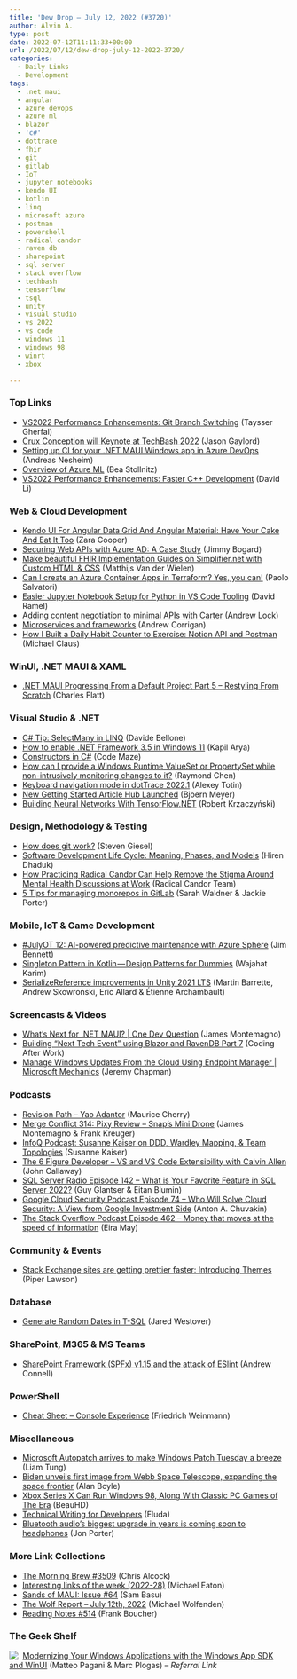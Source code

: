 ```yaml
---
title: 'Dew Drop – July 12, 2022 (#3720)'
author: Alvin A.
type: post
date: 2022-07-12T11:11:33+00:00
url: /2022/07/12/dew-drop-july-12-2022-3720/
categories:
  - Daily Links
  - Development
tags:
  - .net maui
  - angular
  - azure devops
  - azure ml
  - blazor
  - 'c#'
  - dottrace
  - fhir
  - git
  - gitlab
  - IoT
  - jupyter notebooks
  - kendo UI
  - kotlin
  - linq
  - microsoft azure
  - postman
  - powershell
  - radical candor
  - raven db
  - sharepoint
  - sql server
  - stack overflow
  - techbash
  - tensorflow
  - tsql
  - unity
  - visual studio
  - vs 2022
  - vs code
  - windows 11
  - windows 98
  - winrt
  - xbox

---
```

### <a name="top"></a>Top Links

  * <a href="https://devblogs.microsoft.com/visualstudio/vs2022-performance-enhancements-git-branch-switching/" target="_blank" rel="noopener">VS2022 Performance Enhancements: Git Branch Switching</a> (Taysser Gherfal)
  * <a href="https://www.jasongaylord.com/blog/2022/07/11/second-keynote-announced-techbash" target="_blank" rel="noopener">Crux Conception will Keynote at TechBash 2022</a> (Jason Gaylord)
  * <a href="https://www.andreasnesheim.no/setting-up-ci-for-your-net-maui-windows-app-in-azure-devops/" target="_blank" rel="noopener">Setting up CI for your .NET MAUI Windows app in Azure DevOps</a> (Andreas Nesheim)
  * <a href="https://bea.stollnitz.com/blog/aml-introduction/" target="_blank" rel="noopener">Overview of Azure ML</a> (Bea Stollnitz)
  * <a href="https://devblogs.microsoft.com/cppblog/vs2022-performance-enhancements-faster-c-development/" target="_blank" rel="noopener">VS2022 Performance Enhancements: Faster C++ Development</a> (David Li)



### <a name="web"></a>Web & Cloud Development

  * <a href="https://smashingmagazine.com/2022/07/kendo-ui-angular-data-grid-material/" target="_blank" rel="noopener">Kendo UI For Angular Data Grid And Angular Material: Have Your Cake And Eat It Too</a> (Zara Cooper)
  * <a href="https://jimmybogard.com/securing-web-apis-with-azure-ad-a-case-study/" target="_blank" rel="noopener">Securing Web APIs with Azure AD: A Case Study</a> (Jimmy Bogard)
  * <a href="https://fire.ly/blog/customize-fhir-implementation-guides-on-simplifier-net/" target="_blank" rel="noopener">Make beautiful FHIR Implementation Guides on Simplifier.net with Custom HTML & CSS</a> (Matthijs Van der Wielen)
  * <a href="https://techcommunity.microsoft.com/t5/fasttrack-for-azure/can-i-create-an-azure-container-apps-in-terraform-yes-you-can/ba-p/3570694" target="_blank" rel="noopener">Can I create an Azure Container Apps in Terraform? Yes, you can!</a> (Paolo Salvatori)
  * <a href="https://visualstudiomagazine.com/articles/2022/07/11/python-vs-code-july22.aspx" target="_blank" rel="noopener">Easier Jupyter Notebook Setup for Python in VS Code Tooling</a> (David Ramel)
  * <a href="https://andrewlock.net/adding-content-negotiation-to-minimal-apis-with-carter/" target="_blank" rel="noopener">Adding content negotiation to minimal APIs with Carter</a> (Andrew Lock)
  * <a href="https://octopus.com/blog/microservices-and-frameworks" target="_blank" rel="noopener">Microservices and frameworks</a> (Andrew Corrigan)
  * <a href="https://blog.postman.com/how-build-daily-habit-counter-notion-api-postman/" target="_blank" rel="noopener">How I Built a Daily Habit Counter to Exercise: Notion API and Postman</a> (Michael Claus)



### <a name="silverlight"></a>WinUI, .NET MAUI & XAML

  * <a href="https://www.softwaremeadows.com/posts/net_maui_progressing_from_a_default_project_part_5_-_restyling_from_scratch" target="_blank" rel="noopener">.NET MAUI Progressing From a Default Project Part 5 &#8211; Restyling From Scratch</a> (Charles Flatt)



### <a name="dotnet"></a>Visual Studio & .NET

  * <a href="https://www.code4it.dev/csharptips/linq-selectmany" target="_blank" rel="noopener">C# Tip: SelectMany in LINQ</a> (Davide Bellone)
  * <a href="https://www.kapilarya.com/how-to-enable-net-framework-3-5-in-windows-11" target="_blank" rel="noopener">How to enable .NET Framework 3.5 in Windows 11</a> (Kapil Arya)
  * <a href="https://code-maze.com/csharp-constructors/" target="_blank" rel="noopener">Constructors in C#</a> (Code Maze)
  * <a href="https://devblogs.microsoft.com/oldnewthing/20220711-00/?p=106852" target="_blank" rel="noopener">How can I provide a Windows Runtime ValueSet or PropertySet while non-intrusively monitoring changes to it?</a> (Raymond Chen)
  * <a href="https://blog.jetbrains.com/dotnet/2022/07/11/keyboard-navigation-mode-in-dottrace-2022-1/" target="_blank" rel="noopener">Keyboard navigation mode in dotTrace 2022.1</a> (Alexey Totin)
  * <a href="https://www.textcontrol.com/blog/2022/07/11/new-getting-started-article-hub-launched/" target="_blank" rel="noopener">New Getting Started Article Hub Launched</a> (Bjoern Meyer)
  * <a href="https://www.infoq.com/articles/building-neural-networks-tensorflow-net/?utm_campaign=infoq_content&utm_source=infoq&utm_medium=feed&utm_term=global" target="_blank" rel="noopener">Building Neural Networks With TensorFlow.NET</a> (Robert Krzaczyński)



### <a name="design"></a>Design, Methodology & Testing

  * <a href="https://steven-giesel.com/blogPost/327faa1b-3802-4e48-bf39-8b06590da57b" target="_blank" rel="noopener">How does git work?</a> (Steven Giesel)
  * <a href="https://www.simform.com/blog/software-development-life-cycle/" target="_blank" rel="noopener">Software Development Life Cycle: Meaning, Phases, and Models</a> (Hiren Dhaduk)
  * <a href="https://www.radicalcandor.com/radical-candor-mental-health-at-work/" target="_blank" rel="noopener">How Practicing Radical Candor Can Help Remove the Stigma Around Mental Health Discussions at Work</a> (Radical Candor Team)
  * <a href="https://about.gitlab.com/blog/2022/07/12/tips-for-managing-monorepos-in-gitlab/" target="_blank" rel="noopener">5 Tips for managing monorepos in GitLab</a> (Sarah Waldner & Jackie Porter)



### <a name="mobile"></a>Mobile, IoT & Game Development

  * <a href="https://dev.to/azure/julyot-12-ai-powered-predictive-maintenance-with-azure-sphere-5alb" target="_blank" rel="noopener">#JulyOT 12: AI-powered predictive maintenance with Azure Sphere</a> (Jim Bennett)
  * <a href="https://medium.com/codechai/singleton-pattern-in-kotlin-design-patterns-for-dummies-aa6978afc941?source=rss----fc8393e7239---4" target="_blank" rel="noopener">Singleton Pattern in Kotlin — Design Patterns for Dummies</a> (Wajahat Karim)
  * <a href="https://blog.unity.com/technology/serializereference-improvements-in-unity-2021-lts" target="_blank" rel="noopener">SerializeReference improvements in Unity 2021 LTS</a> (Martin Barrette, Andrew Skowronski, Eric Allard & Étienne Archambault)



### <a name="videos"></a>Screencasts & Videos

  * <a href="http://www.youtube.com/watch?v=5EiZTFrdlIY" target="_blank" rel="noopener">What&#8217;s Next for .NET MAUI? | One Dev Question</a> (James Montemagno)
  * <a href="http://www.youtube.com/watch?v=I6Nkh3IS0zI" target="_blank" rel="noopener">Building &#8220;Next Tech Event&#8221; using Blazor and RavenDB Part 7</a> (Coding After Work)
  * <a href="http://www.youtube.com/watch?v=QEQ3gz3kzU4" target="_blank" rel="noopener">Manage Windows Updates From the Cloud Using Endpoint Manager | Microsoft Mechanics</a> (Jeremy Chapman)



### <a name="podcasts"></a>Podcasts

  * <a href="https://revisionpath.com/yao-adantor" target="_blank" rel="noopener">Revision Path &#8211; Yao Adantor</a> (Maurice Cherry)
  * <a href="http://www.mergeconflict.fm/314" target="_blank" rel="noopener">Merge Conflict 314: Pixy Review &#8211; Snap&#8217;s Mini Drone</a> (James Montemagno & Frank Kreuger)
  * <a href="https://www.infoq.com/podcasts/ddd-wardley-mapping-team-topologies/" target="_blank" rel="noopener">InfoQ Podcast: Susanne Kaiser on DDD, Wardley Mapping, & Team Topologies</a> (Susanne Kaiser)
  * <a href="https://6figuredev.com/podcast/vs-and-vs-code-extensibility-with-calvin-allen/" target="_blank" rel="noopener">The 6 Figure Developer &#8211; VS and VS Code Extensibility with Calvin Allen</a> (John Callaway)
  * <a href="http://sqlserverradio.com/episode-142-what-is-your-favorite-feature-in-sql-server-2022" target="_blank" rel="noopener">SQL Server Radio Episode 142 &#8211; What is Your Favorite Feature in SQL Server 2022?</a> (Guy Glantser & Eitan Blumin)
  * <a href="https://cloudsecuritypodcast.libsyn.com/ep74-who-will-solve-cloud-security-a-view-from-google-investment-side" target="_blank" rel="noopener">Google Cloud Security Podcast Episode 74 &#8211; Who Will Solve Cloud Security: A View from Google Investment Side</a> (Anton A. Chuvakin)
  * <a href="https://stackoverflow.blog/2022/07/12/money-that-moves-at-the-speed-of-information-ep-462/" target="_blank" rel="noopener">The Stack Overflow Podcast Episode 462 &#8211; Money that moves at the speed of information</a> (Eira May)



### <a name="events"></a>Community & Events

  * <a href="https://stackoverflow.blog/2022/07/11/stack-exchange-sites-are-getting-prettier-faster-introducing-themes/" target="_blank" rel="noopener">Stack Exchange sites are getting prettier faster: Introducing Themes</a> (Piper Lawson)



### <a name="sql"></a>Database

  * <a href="https://www.mssqltips.com/sqlservertip/7296/random-date-generator-sql-server/" target="_blank" rel="noopener">Generate Random Dates in T-SQL</a> (Jared Westover)



### <a name="sp"></a>SharePoint, M365 & MS Teams

  * <a href="https://www.andrewconnell.com/blog/sharepoint-framework-v1.15-and-the-attack-of-eslint/" target="_blank" rel="noopener">SharePoint Framework (SPFx) v1.15 and the attack of ESlint</a> (Andrew Connell)



### <a name="ps"></a>PowerShell

  * <a href="https://devblogs.microsoft.com/powershell-community/cheat-sheet-console-experience/" target="_blank" rel="noopener">Cheat Sheet – Console Experience</a> (Friedrich Weinmann)



### <a name="misc"></a>Miscellaneous

  * <a href="https://www.zdnet.com/article/microsofts-windows-autopatch-arrives-to-make-patch-tuesday-a-breeze/#ftag=RSSbaffb68" target="_blank" rel="noopener">Microsoft Autopatch arrives to make Windows Patch Tuesday a breeze</a> (Liam Tung)
  * <a href="https://www.geekwire.com/2022/biden-unveils-first-image-from-webb-space-telescope-expanding-the-deep-space-frontier/" target="_blank" rel="noopener">Biden unveils first image from Webb Space Telescope, expanding the space frontier</a> (Alan Boyle)
  * <a href="https://games.slashdot.org/story/22/07/11/2129233/xbox-series-x-can-run-windows-98-along-with-classic-pc-games-of-the-era?utm_source=rss1.0mainlinkanon&utm_medium=feed" target="_blank" rel="noopener">Xbox Series X Can Run Windows 98, Along With Classic PC Games of The Era</a> (BeauHD)
  * <a href="https://css-tricks.com/technical-writing-for-developers/" target="_blank" rel="noopener">Technical Writing for Developers</a> (Eluda)
  * <a href="https://www.theverge.com/2022/7/12/23204956/bluetooth-le-audio-completed-low-power-high-quality-wireless-headphones" target="_blank" rel="noopener">Bluetooth audio’s biggest upgrade in years is coming soon to headphones</a> (Jon Porter)



### <a name="links"></a>More Link Collections

  * <a href="https://blog.cwa.me.uk/2022/07/12/the-morning-brew-3509/" target="_blank" rel="noopener">The Morning Brew #3509</a> (Chris Alcock)
  * <a href="https://samestuffdifferentday.com/2022/07/11/interesting-links-of-the-week-2022-28/" target="_blank" rel="noopener">Interesting links of the week (2022-28)</a> (Michael Eaton)
  * <a href="https://www.telerik.com/blogs/sands-of-maui-issue-64" target="_blank" rel="noopener">Sands of MAUI: Issue #64</a> (Sam Basu)
  * <a href="https://michael-wolfenden.github.io/2022/07/12/july-12th-2022/" target="_blank" rel="noopener">The Wolf Report &#8211; July 12th, 2022</a> (Michael Wolfenden)
  * <a href="https://www.frankysnotes.com/2022/07/reading-notes-514.html" target="_blank" rel="noopener">Reading Notes #514</a> (Frank Boucher)



### <a name="shelf"></a>The Geek Shelf

<a href="https://www.amazon.com/dp/1803235667/?tag=amavin-20" target="_blank" rel="noopener"><img decoding="async" align="left" style="margin: 0px 4px 0px 0px; border: 0px currentcolor; border-image: none; float: left; display: inline; background-image: none;" src="https://m.media-amazon.com/images/I/41zIfz2XdnL._SS135_.jpg" border="0" /></a>&nbsp;<a href="https://www.amazon.com/dp/1803235667/?tag=amavin-20" target="_blank" rel="noopener">Modernizing Your Windows Applications with the Windows App SDK and WinUI</a> (Matteo Pagani & Marc Plogas) _&#8211; Referral Link_